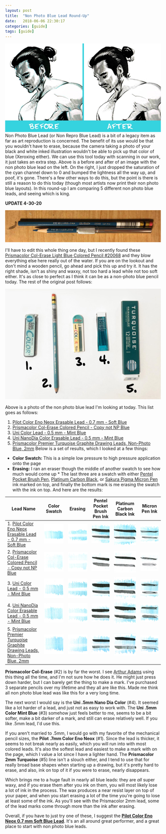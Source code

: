 ```yaml
---
layout: post
title:  "Non Photo Blue Lead Round-Up"
date:   2018-06-06 22:30:17
categories: [guide]
tags: [guide]
---
```


![Before and After making adjustments in Photoshop](/assets/img/blog-images/before-after.jpg) Non Photo Blue Lead (or Non Repro Blue Lead) is a bit of a legacy item as far as art reproduction is concerned. The benefit of its use would be that you wouldn't have to erase, because the camera taking a photo of your black and white inked illustration wouldn't be able to pick up that color of blue (Xeroxing either). We can use this tool today with scanning in our work, it just takes an extra step. Above is a before and after of an image with the non photo blue lead on the left. On the right, I just dropped the saturation of the cyan channel down to 0 and bumped the lightness all the way up, and poof, it's gone. There's a few other ways to do this, but the point is there is still a reason to do this today (though most artists now print their non photo blue layouts). In this round-up I am comparing 5 different non photo blue leads, and seeing which is king.

<!--more-->

**UPDATE 4-30-20**

![Prismacolor Col-Erase Light Blue Colored Pencil](/assets/img/blog-images/col-erase-light-blue-20068.jpg)

I'll have to edit this whole thing one day, but I recently found these [Prismacolor Col-Erase Light Blue Colored Pencil #20068](https://www.jetpens.com/Prismacolor-Col-Erase-Colored-Pencil-Light-Blue-20068/pd/16338) and they blow everything else here really out of the water.  If you are on the lookout and don't mind a wooden pencil, go ahead and pick this up and try it.  It has the right shade, isn't as shiny and waxxy, not too hard a lead while not too soft either.  It's as close to perfect as I think it can be as a non-photo blue pencil today. The rest of the original post follows:

![Non Photo Blue](/assets/img/blog-images/lead-guide.jpg)

Above is a photo of the non photo blue lead I'm looking at today. This list goes as follows:
1. [Pilot Color Eno Neox Erasable Lead - 0.7 mm - Soft Blue](https://www.jetpens.com/Pilot-Color-Eno-Neox-Erasable-Lead-0.7-mm-Soft-Blue/pd/1169)
2. [Prismacolor Col-Erase Colored Pencil - Copy not NP Blue](https://www.jetpens.com/Prismacolor-Col-Erase-Colored-Pencil-Copy-not-NP-Blue-20028/pd/16341)
3. [Uni Color Lead - 0.5 mm - Mint Blue](https://www.jetpens.com/Uni-Color-Lead-0.5-mm-Mint-Blue/pd/1370)
4. [Uni NanoDia Color Erasable Lead - 0.5 mm - Mint Blue](https://www.jetpens.com/Uni-NanoDia-Color-Erasable-Lead-0.5-mm-Mint-Blue/pd/17953)
5. [Prismacolor Premier Turquoise Graphite Drawing Leads, Non-Photo Blue, 2mm](https://www.amazon.com/Prismacolor-Turquoise-Graphite-Non-Photo-12-Count/dp/B001HA7ZUA) Below is a set of results, which I looked at a few things:


* **Color Swatch:** This is a simple low pressure to high pressure application onto the page
* **Erasing:** I ran an eraser though the middle of another swatch to see how much would come up * The last three are a swatch with either [Pentel Pocket Brush Pen](https://www.jetpens.com/Pentel-Pocket-Brush-Pen-Refill-Cartridges-Black-Pack-of-4/pd/1771), [Platinum Carbon Black](https://www.jetpens.com/Platinum-Carbon-Pen-Ink-Cartridge-Pack-of-4-Black/pd/3462), or [Sakura Pigma Micron Pen](https://www.jetpens.com/Sakura-Pigma-Micron-Pen-Size-05-0.45-mm-Black/pd/768) ink marked on top, and finally the bottom mark is me erasing the swatch with the ink on top. And here are the results:

| Lead Name | Color Swatch | Erasing | Pentel Pocket Brush Pen Ink | Platinum Carbon Black Ink | Micron Pen Ink |
| ------------- | ------------- | ------------- | ------------- | ------------- | ------------- |
| 1. [Pilot Color Eno Neox Erasable Lead - 0.7 mm - Soft Blue](https://www.jetpens.com/Pilot-Color-Eno-Neox-Erasable-Lead-0.7-mm-Soft-Blue/pd/1169)| ![Pilot Color Eno Neox 0.7mm Soft Blue Swatch](/assets/img/blog-images/pilot-7mm-eno-neox-swatch.jpg) | ![Pilot Color Eno Neox 0.7mm Soft Blue Erasing](/assets/img/blog-images/pilot-7mm-eno-neox-erasing.jpg) | ![Pilot Color Eno Neox 0.7mm Soft Blue with Pentel Pocket Brush Pen](/assets/img/blog-images/pilot-7mm-eno-neox-pentel-bp.jpg) |![Pilot Color Eno Neox 0.7mm Soft Blue With Platinum Carbon Black Ink](/assets/img/blog-images/pilot-7mm-eno-neox-platinum-bp.jpg) | ![Pilot Color Eno Neox 0.7mm Soft Blue with Micron Pen](/assets/img/blog-images/pilot-7mm-eno-neox-micron.jpg) |
| 2. [Prismacolor Col-Erase Colored Pencil - Copy not NP Blue](https://www.jetpens.com/Prismacolor-Col-Erase-Colored-Pencil-Copy-not-NP-Blue-20028/pd/16341) | ![Prismacolor Col-Erase Colored Pencil - Copy not NP Blue Swatch](/assets/img/blog-images/prismacolor-colerase-pencil-swatch.jpg) | ![Prismacolor Col-Erase Colored Pencil - Copy not NP Blue Erasing](/assets/img/blog-images/prismacolor-colerase-pencil-erasing.jpg) | ![Prismacolor Col-Erase Colored Pencil - Copy not NP Blue with Pentel Pocket Brush Pen](/assets/img/blog-images/prismacolor-colerase-pencil-pentel-bp.jpg) | ![Prismacolor Col-Erase Colored Pencil - Copy not NP Blue With Platinum Carbon Black Ink](/assets/img/blog-images/prismacolor-colerase-pencil-platinum-bp.jpg) | ![Prismacolor Col-Erase Colored Pencil - Copy not NP Blue with Micron Pen](/assets/img/blog-images/prismacolor-colerase-pencil-micron.jpg) |
| 3. [Uni Color Lead - 0.5 mm - Mint Blue](https://www.jetpens.com/Uni-Color-Lead-0.5-mm-Mint-Blue/pd/1370)| ![Uni Color Lead - 0.5 mm - Mint Blue Swatch](/assets/img/blog-images/uni-color-5mm-mint-swatch.jpg) | ![Uni Color Lead - 0.5 mm - Mint Blue Erasing](/assets/img/blog-images/uni-color-5mm-mint-erasing.jpg) | ![Uni Color Lead - 0.5 mm - Mint Blue with Pentel Pocket Brush Pen](/assets/img/blog-images/uni-color-5mm-mint-pentel-bp.jpg) |![Uni Color Lead - 0.5 mm - Mint Blue With Platinum Carbon Black Ink](/assets/img/blog-images/uni-color-5mm-mint-platinum-bp.jpg) | ![Uni Color Lead - 0.5 mm - Mint Blue with Micron Pen](/assets/img/blog-images/uni-color-5mm-mint-micron.jpg)|
|4. [Uni NanoDia Color Erasable Lead - 0.5 mm - Mint Blue](https://www.jetpens.com/Uni-NanoDia-Color-Erasable-Lead-0.5-mm-Mint-Blue/pd/17953) | ![Uni NanoDia Color Erasable Lead - 0.5 mm - Mint Blue Swatch](/assets/img/blog-images/uni-nanodia-5mm-swatch.jpg) | ![Uni NanoDia Color Erasable Lead - 0.5 mm - Mint Blue Erasing](/assets/img/blog-images/uni-nanodia-5mm-erasing.jpg) | ![Uni NanoDia Color Erasable Lead - 0.5 mm - Mint Blue with Pentel Pocket Brush Pen](/assets/img/blog-images/uni-nanodia-5mm-pentel-bp.jpg) |![Uni NanoDia Color Erasable Lead - 0.5 mm - Mint Blue With Platinum Carbon Black Ink](/assets/img/blog-images/uni-nanodia-5mm-platinum-bp.jpg) | ![Uni NanoDia Color Erasable Lead - 0.5 mm - Mint Blue with Micron Pen](/assets/img/blog-images/uni-nanodia-5mm-micron.jpg)|
|5. [Prismacolor Premier Turquoise Graphite Drawing Leads, Non-Photo Blue, 2mm](https://www.amazon.com/Prismacolor-Turquoise-Graphite-Non-Photo-12-Count/dp/B001HA7ZUA) | ![Prismacolor Premier Turquoise Graphite Drawing Leads, Non-Photo Blue, 2mm Swatch](/assets/img/blog-images/prismacolor-2mm-turqoiuse-non-photo-blue-swatch.jpg) | ![Prismacolor Premier Turquoise Graphite Drawing Leads, Non-Photo Blue, 2mm Erasing](/assets/img/blog-images/prismacolor-2mm-turqoiuse-non-photo-blue-erasing.jpg) | ![Prismacolor Premier Turquoise Graphite Drawing Leads, Non-Photo Blue, 2mm with Pentel Pocket Brush Pen](/assets/img/blog-images/prismacolor-2mm-turqoiuse-non-photo-blue-pentel-bp.jpg) |![Prismacolor Premier Turquoise Graphite Drawing Leads, Non-Photo Blue, 2mm With Platinum Carbon Black Ink](/assets/img/blog-images/prismacolor-2mm-turqoiuse-non-photo-blue-platinum-bp.jpg) | ![Prismacolor Premier Turquoise Graphite Drawing Leads, Non-Photo Blue, 2mm with Micron Pen](/assets/img/blog-images/prismacolor-2mm-turqoiuse-non-photo-blue-micron.jpg)|

**Prismacolor Col-Erase** (#2) is by far the worst. I see [Arthur Adams](http://arthuradamsart.com/) using this thing all the time, and I'm not sure how he does it. He might just press down harder, but I can barely get the thing to make a mark. I've purchased 3 separate pencils over my lifetime and they all are like this. Made me think all non photo blue lead was like this for a very long time.

The next worst I would say is the **Uni .5mm Nano Dia Color** (#4). It seemed like a lot harder of a lead, and just not as easy to work with. The **Uni .5mm Color Mint Blue** (#3) somehow just feels better to me, seems to be a bit softer, make a bit darker of a mark, and still can erase relatively well. If you like .5mm lead, I'd use this.

If you aren't married to .5mm, I would go with my favorite of the mechanical pencil sizes, the **Pilot .7mm Color Eno Neox** (#1). Since the lead is thicker, it seems to not break nearly as easily, which you will run into with most colored leads. It's also the softest lead and easiest to make a mark with on the page, which I value a lot since I have a lighter hand. The **Prismacolor 2mm Turquoise** (#5) line isn't a slouch either, and I tend to use that for really broad base shapes when starting up a drawing, but it's pretty hard to erase, and also, ink on top of it if you were to erase, nearly disappears.

Which brings me to a huge fault in nearly all blue leads: they are *all* super waxy, and if you erase them after you ink on them, you will most likely lose a lot of ink in the process. The wax produces a near resist layer on top of your paper, and when you start erasing a lot of the time you're going to lose at least some of the ink. As you'll see with the Prismacolor 2mm lead, some of the lead marks come through more than the ink after erasing.

Overall, if you have to just try one of these, I suggest the **[Pilot Color Eno Neox 0.7 mm Soft Blue Lead](https://www.jetpens.com/Pilot-Color-Eno-Neox-Erasable-Lead-0.7-mm-Soft-Blue/pd/1169)**. It's an all around great performer, and a great place to start with non photo blue leads.

